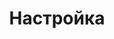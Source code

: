 ---
layout: services-list
title: Настройка
longtitle: Настройка сетевого оборудования
listtitle: Настройка сетевого оборудования

typePost: net-config
typeSection: net
breadcrumbs:
  - name: Услуги
    url: /services/
  - name: Сети и интернет
    url: /services/net/
breadcrumbCurrent: true
phoneCallToActionTitle: Нужна настройка сетевого оборудования? Звоните!
banner: /assets/images/upload/sections/net_config.jpg
thumbnail: /assets/images/upload/sections/net_config-icon.jpg
seo:
  title: Настройка сетевого оборудования
  h1: Настройка сетевого оборудования
  keywords: 
    - Настройка сетевого оборудования
    - настройка сети
    - настройка локальной сети
    - настройка лвс
  description: Наши мастера помогут настроить маршрутизаторы, точки доступа, репиторы и любые другие устройства {% inCity %}. Мы сможем тонко настроить их под любые ваши потребности.
---